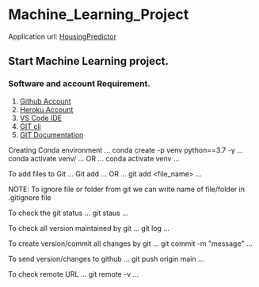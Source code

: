 # Machine_Learning_Project
Application url:
[HousingPredictor](https://ml-regression-app.herokuapp.com/)
## Start Machine Learning project.
### Software and account Requirement.
1. [Github Account](https://github.com)
2. [Heroku Account](https://dashboard.heroku.com/login)
3. [VS Code IDE](https://code.visualstudio.com/download)
4. [GIT cli](https://git-scm.com/downloads)
5. [GIT Documentation](https://git-scm.com/docs/gittutorial)



Creating Conda environment
...
conda create -p venv python==3.7 -y
...
conda activate venv/
...
OR
...
conda activate venv
...


To add files to Git
...
Git add
...
OR
...
git add <file_name>
...

NOTE: To ignore file or folder from git we can write name of file/folder in .gitignore file


To check the git status
...
git staus
...

To check all version maintained by git
...
git log
...

To create version/commit all changes by git
...
git commit -m "message"
...

To send version/changes to github
...
git push origin main
...

To check remote URL
...
git remote -v
...